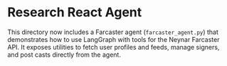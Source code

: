 # Research React Agent

This directory now includes a Farcaster agent (`farcaster_agent.py`) that demonstrates how to use LangGraph with tools for the Neynar Farcaster API. It exposes utilities to fetch user profiles and feeds, manage signers, and post casts directly from the agent.


